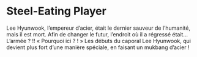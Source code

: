 # Steel-Eating Player
Lee Hyunwook, l’empereur d’acier, était le dernier sauveur de l’humanité, mais il est mort.
Afin de changer le futur, l’endroit où il a régressé était… L’armée ? !!
« Pourquoi ici ? ! »
Les débuts du caporal Lee Hyunwook, qui devient plus fort d’une manière spéciale, en faisant un mukbang d’acier !